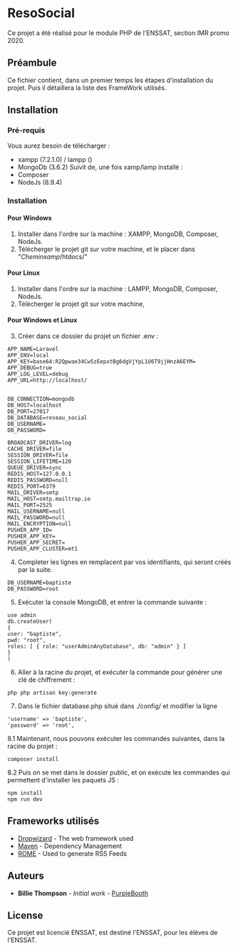# ResoSocial

Ce projet a été réalisé pour le module PHP de l'ENSSAT, section IMR promo 2020.

## Préambule

Ce fichier contient, dans un premier temps les étapes d'installation du projet.
Puis il détaillera la liste des FrameWork utilisés.

## Installation
### Pré-requis

Vous aurez besoin de télécharger :
 * xampp (7.2.1.0) / lampp ()
 * MongoDb (3.6.2)
Suivit de, une fois xamp/lamp installé :
 * Composer 
 * NodeJs (8.9.4)

### Installation
#### Pour Windows

1. Installer dans l'ordre sur la machine : XAMPP, MongoDB, Composer, NodeJs.
2. Télécherger le projet git sur votre machine, et le placer dans "_Cheminxamp_/htdocs/"

#### Pour Linux

1. Installer dans l'ordre sur la machine : LAMPP, MongoDB, Composer, NodeJs.
2. Télécherger le projet git sur votre machine, 

#### Pour Windows et Linux

3. Créer dans ce dossier du projet un fichier .env :
```
APP_NAME=Laravel
APP_ENV=local
APP_KEY=base64:R2Qpwae34Cw5zEepxtBg6dgVjYpL1U6T9jjHnzA6EYM=
APP_DEBUG=true
APP_LOG_LEVEL=debug
APP_URL=http://localhost/


DB_CONNECTION=mongodb
DB_HOST=localhost
DB_PORT=27017
DB_DATABASE=reseau_social
DB_USERNAME=
DB_PASSWORD=  

BROADCAST_DRIVER=log
CACHE_DRIVER=file
SESSION_DRIVER=file
SESSION_LIFETIME=120
QUEUE_DRIVER=sync
REDIS_HOST=127.0.0.1
REDIS_PASSWORD=null
REDIS_PORT=6379
MAIL_DRIVER=smtp
MAIL_HOST=smtp.mailtrap.io
MAIL_PORT=2525
MAIL_USERNAME=null
MAIL_PASSWORD=null
MAIL_ENCRYPTION=null
PUSHER_APP_ID=
PUSHER_APP_KEY=
PUSHER_APP_SECRET=
PUSHER_APP_CLUSTER=mt1
```
4. Completer les lignes en remplacent par vos identifiants, qui seront créés par la suite.
```
DB_USERNAME=baptiste
DB_PASSWORD=root
```
5. Exécuter la console MongoDB, et entrer la commande suivante :
```
use admin
db.createUser(
{
user: "baptiste",
pwd: "root",
roles: [ { role: "userAdminAnyDatabase", db: "admin" } ]
}
)
```
6. Aller à la racine du projet, et exécuter la commande pour générer une clé de chiffrement :
```
php php artisan key:generate
```
7. Dans le fichier database.php situé dans ./config/ et modifier la ligne
```
'username' => 'baptiste',
'password' => 'root',
```
8.1 Maintenant, nous pouvons exécuter les commandes suivantes, dans la racine du projet :  
```
composer install
```
8.2 Puis on se met dans le dossier public, et on exécute les commandes qui permettent d'installer les paquets JS :
```
npm install
npm run dev
```

## Frameworks utilisés

* [Dropwizard](http://www.dropwizard.io/1.0.2/docs/) - The web framework used
* [Maven](https://maven.apache.org/) - Dependency Management
* [ROME](https://rometools.github.io/rome/) - Used to generate RSS Feeds

## Auteurs

* **Billie Thompson** - *Initial work* - [PurpleBooth](https://github.com/PurpleBooth)

## License

Ce projet est licencié ENSSAT, est destiné l'ENSSAT, pour les élèves de l'ENSSAT.
